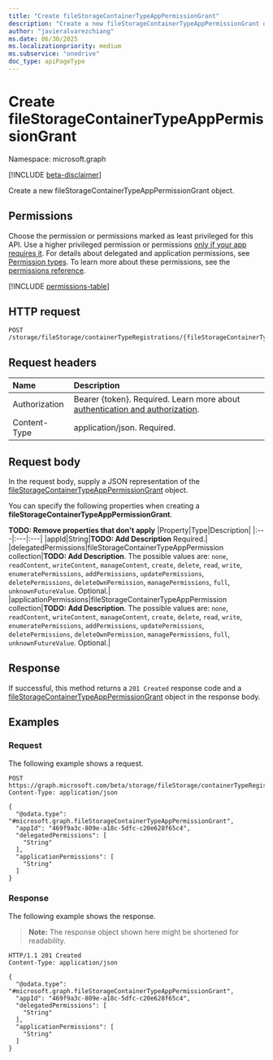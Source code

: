 ```yaml
---
title: "Create fileStorageContainerTypeAppPermissionGrant"
description: "Create a new fileStorageContainerTypeAppPermissionGrant object."
author: "javieralvarezchiang"
ms.date: 06/30/2025
ms.localizationpriority: medium
ms.subservice: "onedrive"
doc_type: apiPageType
---
```


# Create fileStorageContainerTypeAppPermissionGrant

Namespace: microsoft.graph

[!INCLUDE [beta-disclaimer](../../includes/beta-disclaimer.md)]

Create a new fileStorageContainerTypeAppPermissionGrant object.

## Permissions

Choose the permission or permissions marked as least privileged for this API. Use a higher privileged permission or permissions [only if your app requires it](/graph/permissions-overview#best-practices-for-using-microsoft-graph-permissions). For details about delegated and application permissions, see [Permission types](/graph/permissions-overview#permission-types). To learn more about these permissions, see the [permissions reference](/graph/permissions-reference).

<!-- {
  "blockType": "permissions",
  "name": "filestoragecontainertyperegistration-post-applicationpermissiongrants-permissions"
}
-->
[!INCLUDE [permissions-table](../includes/permissions/filestoragecontainertyperegistration-post-applicationpermissiongrants-permissions.md)]

## HTTP request

<!-- {
  "blockType": "ignored"
}
-->
``` http
POST /storage/fileStorage/containerTypeRegistrations/{fileStorageContainerTypeRegistrationId}/applicationPermissionGrants
```

## Request headers

|Name|Description|
|:---|:---|
|Authorization|Bearer {token}. Required. Learn more about [authentication and authorization](/graph/auth/auth-concepts).|
|Content-Type|application/json. Required.|

## Request body

In the request body, supply a JSON representation of the [fileStorageContainerTypeAppPermissionGrant](../resources/filestoragecontainertypeapppermissiongrant.md) object.

You can specify the following properties when creating a **fileStorageContainerTypeAppPermissionGrant**.

**TODO: Remove properties that don't apply**
|Property|Type|Description|
|:---|:---|:---|
|appId|String|**TODO: Add Description** Required.|
|delegatedPermissions|fileStorageContainerTypeAppPermission collection|**TODO: Add Description**. The possible values are: `none`, `readContent`, `writeContent`, `manageContent`, `create`, `delete`, `read`, `write`, `enumeratePermissions`, `addPermissions`, `updatePermissions`, `deletePermissions`, `deleteOwnPermission`, `managePermissions`, `full`, `unknownFutureValue`. Optional.|
|applicationPermissions|fileStorageContainerTypeAppPermission collection|**TODO: Add Description**. The possible values are: `none`, `readContent`, `writeContent`, `manageContent`, `create`, `delete`, `read`, `write`, `enumeratePermissions`, `addPermissions`, `updatePermissions`, `deletePermissions`, `deleteOwnPermission`, `managePermissions`, `full`, `unknownFutureValue`. Optional.|



## Response

If successful, this method returns a `201 Created` response code and a [fileStorageContainerTypeAppPermissionGrant](../resources/filestoragecontainertypeapppermissiongrant.md) object in the response body.

## Examples

### Request

The following example shows a request.
<!-- {
  "blockType": "request",
  "name": "create_filestoragecontainertypeapppermissiongrant_from_"
}
-->
``` http
POST https://graph.microsoft.com/beta/storage/fileStorage/containerTypeRegistrations/{fileStorageContainerTypeRegistrationId}/applicationPermissionGrants
Content-Type: application/json

{
  "@odata.type": "#microsoft.graph.fileStorageContainerTypeAppPermissionGrant",
  "appId": "469f9a3c-809e-a18c-5dfc-c20e628f65c4",
  "delegatedPermissions": [
    "String"
  ],
  "applicationPermissions": [
    "String"
  ]
}
```


### Response

The following example shows the response.
>**Note:** The response object shown here might be shortened for readability.
<!-- {
  "blockType": "response",
  "truncated": true,
  "@odata.type": "microsoft.graph.fileStorageContainerTypeAppPermissionGrant"
}
-->
``` http
HTTP/1.1 201 Created
Content-Type: application/json

{
  "@odata.type": "#microsoft.graph.fileStorageContainerTypeAppPermissionGrant",
  "appId": "469f9a3c-809e-a18c-5dfc-c20e628f65c4",
  "delegatedPermissions": [
    "String"
  ],
  "applicationPermissions": [
    "String"
  ]
}
```

